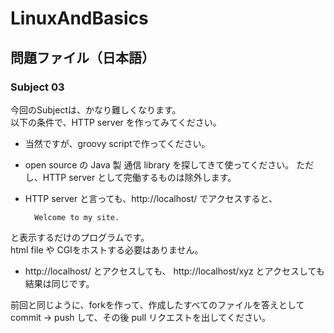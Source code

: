 LinuxAndBasics
==============

問題ファイル（日本語）
---------------------

### Subject 03 

今回のSubjectは、かなり難しくなります。  
以下の条件で、HTTP server を作ってみてください。  

* 当然ですが、groovy scriptで作ってください。
* open source の Java 製 通信 library を探してきて使ってください。
ただし、HTTP server として完働するものは除外します。
* HTTP server  と言っても、http://localhost/ でアクセスすると、

        Welcome to my site.

と表示するだけのプログラムです。  
html file や CGIをホストする必要はありません。  
* http://localhost/ とアクセスしても、 http://localhost/xyz とアクセスしても結果は同じです。  


前回と同じように、forkを作って、作成したすべてのファイルを答えとして commit -> push して、その後 pull リクエストを出してください。

